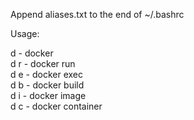 Append aliases.txt to the end of ~/.bashrc

Usage: 

d - docker \
d r - docker run \
d e - docker exec \
d b - docker build \
d i - docker image \
d c - docker container
